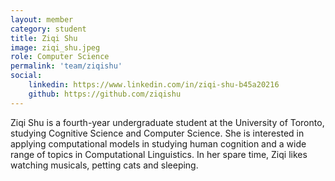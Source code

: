 ```yaml
---
layout: member
category: student
title: Ziqi Shu
image: ziqi_shu.jpeg
role: Computer Science
permalink: 'team/ziqishu'
social:
    linkedin: https://www.linkedin.com/in/ziqi-shu-b45a20216
    github: https://github.com/ziqishu
---
```

Ziqi Shu is a fourth-year undergraduate student at the University of Toronto, studying Cognitive Science and Computer 
Science. She is interested in applying computational models in studying human cognition and a wide range of topics in 
Computational Linguistics. In her spare time, Ziqi likes watching musicals, petting cats and sleeping.
<br>
<br>


